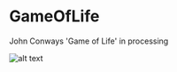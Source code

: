 # GameOfLife
John Conways 'Game of Life' in processing

![alt text](https://i.imgur.com/C4bWtwA.gif "Gif demo")
